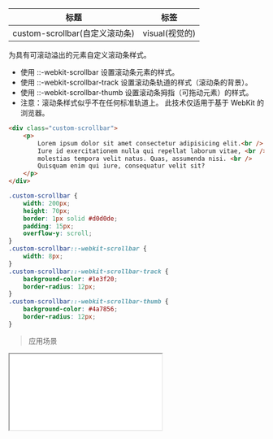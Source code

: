 | 标题                             | 标签           |
| -------------------------------- | -------------- |
| custom-scrollbar(自定义滚动条) | visual(视觉的) |

为具有可滚动溢出的元素自定义滚动条样式。

* 使用 ::-webkit-scrollbar 设置滚动条元素的样式。
* 使用 ::-webkit-scrollbar-track 设置滚动条轨道的样式（滚动条的背景）。
* 使用 ::-webkit-scrollbar-thumb 设置滚动条拇指（可拖动元素）的样式。
* 注意：滚动条样式似乎不在任何标准轨道上。 此技术仅适用于基于 WebKit 的浏览器。

```html
<div class="custom-scrollbar">
    <p>
        Lorem ipsum dolor sit amet consectetur adipisicing elit.<br />
        Iure id exercitationem nulla qui repellat laborum vitae, <br />
        molestias tempora velit natus. Quas, assumenda nisi. <br />
        Quisquam enim qui iure, consequatur velit sit?
    </p>
</div>
```

```css
.custom-scrollbar {
    width: 200px;
    height: 70px;
    border: 1px solid #d0d0de;
    padding: 15px;
    overflow-y: scroll;
}
.custom-scrollbar::-webkit-scrollbar {
    width: 8px;
}
.custom-scrollbar::-webkit-scrollbar-track {
    background-color: #1e3f20;
    border-radius: 12px;
}
.custom-scrollbar::-webkit-scrollbar-thumb {
    background-color: #4a7856;
    border-radius: 12px;
}
```

> 应用场景

<iframe src="codes/css/html/custom-scrollbar.html"></iframe>




